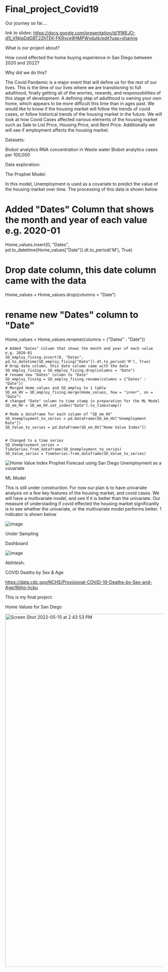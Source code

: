 # Final_project_Covid19




Our journey so far....

link to slides: https://docs.google.com/presentation/d/1fWEJO-d1I_VNijgDdGBT22hTEK-FKRyce9HMPWvdutk/edit?usp=sharing

What is our project about?

How covid effected the home buying experience in San Diego between 2020 and 2022?

Why did we do this?

The Covid Pandemic is a major event that will define us for the rest of our lives. This is the time of our lives where we are transitioning to full adulthood, finally getting all of the worries, rewards, and responsobilities of this stage of development. A defining step of adulthood is owning your own home, which appears to be more difficult this time than in ages past. We would like to know if the housing market will follow the trends of covid cases, or follow historical trends of the housing market in the future. We will look at how Covid Cases affected various elements of the housing market such as Sale to List Price, Housing Price, and Rent Price. Additionally we will see if employment affects the housing market.


Datasets:

Biobot analytics RNA concentration in Waste water
Biobot analytics cases per 100,000

Data exploration:

The Prophet Model:

In this model, Unemployment is used as a covariate to predict the value of the housing market over time. The processing of this data is shown below
  # Added "Dates" Column that shows the month and year of each value e.g. 2020-01 
Home_values.insert(0, "Dates", pd.to_datetime(Home_values["Date"]).dt.to_period('M'), True)
# Drop date column, this date column came with the data
Home_values = Home_values.drop(columns = "Date")
# rename new "Dates" column to "Date"
Home_values = Home_values.rename(columns = {"Dates" : "Date"})


    # Added "Dates" Column that shows the month and year of each value e.g. 2020-01 
    SD_employ_fixing.insert(0, "Dates", pd.to_datetime(SD_employ_fixing["Date"]).dt.to_period('M'), True)
    # Drop date column, this date column came with the data
    SD_employ_fixing = SD_employ_fixing.drop(columns = "Date")
    # rename new "Dates" column to "Date"
    SD_employ_fixing = SD_employ_fixing.rename(columns = {"Dates" : "Date"})
    # Merged Home_values and SD_employ to 1 tablw
    SD_em_HV = SD_employ_fixing.merge(Home_values, how = "inner", on = "Date")
    # changed "Date" column to time stamp in preparation for the ML Model
    SD_em_HV = SD_em_HV.set_index("Date").to_timestamp()

    # Made a dataframe for each column of "SD_em_HV"
    SD_Unemployment_to_series = pd.DataFrame(SD_em_HV["Unemployment Rate"])
    SD_Value_to_series = pd.DataFrame(SD_em_HV["Home Value Index"])


    # Changed to a time series
    SD_Unemployment_series = TimeSeries.from_dataframe(SD_Unemployment_to_series)
    SD_Value_series = TimeSeries.from_dataframe(SD_Value_to_series)

![Home Value Index Prophet Forecast using San Diego Unemployment as a covariate](https://user-images.githubusercontent.com/68198233/169723874-42ef036d-65a3-4509-a416-abebfc00039e.png)





ML Model

This is still under construction. For now our plan is to have univariate analysis on a few key features of the housing market, and covid cases. We will have a multivariate model, and see if it is better than the univariate. Our measure of understading if covid effected the housing market significantly is to see whether the univariate, or the multivariate model performs better. 1 indicator is shown below

![image](https://user-images.githubusercontent.com/68198233/168510099-dc1340c3-1c6a-4b2c-bfad-0854c74b45d4.png)


Under Sampling







Dashboard

![image](https://user-images.githubusercontent.com/68198233/168511680-6d9ec811-8297-4089-b3c5-a6e6bae94e28.png)


Abhitesh:

COVID Deaths by Sex & Age

https://data.cdc.gov/NCHS/Provisional-COVID-19-Deaths-by-Sex-and-Age/9bhg-hcku


This is my final project.

Home Values for San Diego


<img width="1129" alt="Screen Shot 2022-05-15 at 2 43 53 PM" src="https://user-images.githubusercontent.com/95302013/168488888-ca882961-5d9f-4470-8b0c-ecbc23a9cc3c.png">

